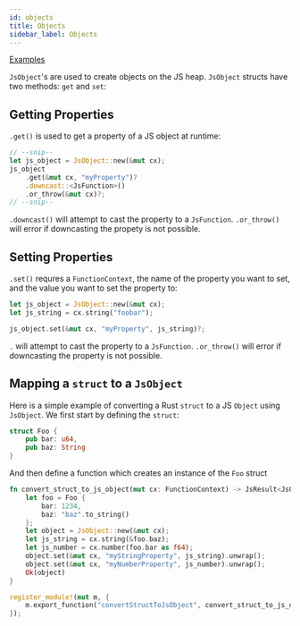 ```yaml
---
id: objects
title: Objects
sidebar_label: Objects
---
```


[Examples](https://github.com/neon-bindings/examples/tree/master/objects)

`JsObject`'s are used to create objects on the JS heap. `JsObject` structs have two methods: `get` and `set`:

## Getting Properties

`.get()` is used to get a property of a JS object at runtime:

```rust
// --snip--
let js_object = JsObject::new(&mut cx);
js_object
    .get(&mut cx, "myProperty")?
    .downcast::<JsFunction>()
    .or_throw(&mut cx)?;
// --snip--
```

`.downcast()` will attempt to cast the property to a `JsFunction`. `.or_throw()` will error if downcasting the propety is not possible.

## Setting Properties

`.set()` requres a `FunctionContext`, the name of the property you want to set, and the value you want to set the property to:

```rust
let js_object = JsObject::new(&mut cx);
let js_string = cx.string("foobar");

js_object.set(&mut cx, "myProperty", js_string)?;
```

`.` will attempt to cast the property to a `JsFunction`. `.or_throw()` will error if downcasting the property is not possible.

## Mapping a `struct` to a `JsObject`

Here is a simple example of converting a Rust `struct` to a JS `Object` using `JsObject`. We first start by defining the `struct`:

```rust
struct Foo {
    pub bar: u64,
    pub baz: String
}
```
And then define a function which creates an instance of the `Foo` struct
```rust
fn convert_struct_to_js_object(mut cx: FunctionContext) -> JsResult<JsObject> {
    let foo = Foo {
        bar: 1234,
        baz: "baz".to_string()
    };
    let object = JsObject::new(&mut cx);
    let js_string = cx.string(&foo.baz);
    let js_number = cx.number(foo.bar as f64);
    object.set(&mut cx, "myStringProperty", js_string).unwrap();
    object.set(&mut cx, "myNumberProperty", js_number).unwrap();
    Ok(object)
}

register_module!(mut m, {
    m.export_function("convertStructToJsObject", convert_struct_to_js_object)
});
```
